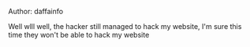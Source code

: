 Author: daffainfo

Well wlll well, the hacker still managed to hack my website, I'm sure this time they won't be able to hack my website
